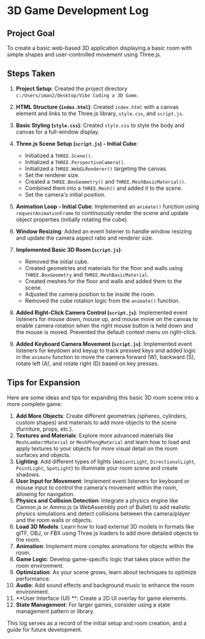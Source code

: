 # 3D Game Development Log

## Project Goal
To create a basic web-based 3D application displaying a basic room with simple shapes and user-controlled movement using Three.js.

## Steps Taken

1.  **Project Setup**: Created the project directory `c:/Users/iman2/Desktop/Vibe Coding a 3D Game`.
2.  **HTML Structure (`index.html`)**: Created `index.html` with a canvas element and links to the Three.js library, `style.css`, and `script.js`.
3.  **Basic Styling (`style.css`)**: Created `style.css` to style the body and canvas for a full-window display.
4.  **Three.js Scene Setup (`script.js`) - Initial Cube**:
    *   Initialized a `THREE.Scene()`.
    *   Initialized a `THREE.PerspectiveCamera()`.
    *   Initialized a `THREE.WebGLRenderer()` targeting the canvas.
    *   Set the renderer size.
    *   Created a `THREE.BoxGeometry()` and `THREE.MeshBasicMaterial()`.
    *   Combined them into a `THREE.Mesh()` and added it to the scene.
    *   Set the camera's initial position.
5.  **Animation Loop - Initial Cube**: Implemented an `animate()` function using `requestAnimationFrame` to continuously render the scene and update object properties (initially rotating the cube).
6.  **Window Resizing**: Added an event listener to handle window resizing and update the camera aspect ratio and renderer size.
7.  **Implemented Basic 3D Room (`script.js`)**:
    *   Removed the initial cube.
    *   Created geometries and materials for the floor and walls using `THREE.BoxGeometry` and `THREE.MeshBasicMaterial`.
    *   Created meshes for the floor and walls and added them to the scene.
    *   Adjusted the camera position to be inside the room.
    *   Removed the cube rotation logic from the `animate()` function.

8.  **Added Right-Click Camera Control (`script.js`)**: Implemented event listeners for mouse down, mouse up, and mouse move on the canvas to enable camera rotation when the right mouse button is held down and the mouse is moved. Prevented the default context menu on right-click.
9.  **Added Keyboard Camera Movement (`script.js`)**: Implemented event listeners for keydown and keyup to track pressed keys and added logic in the `animate` function to move the camera forward (W), backward (S), rotate left (A), and rotate right (D) based on key presses.

## Tips for Expansion

Here are some ideas and tips for expanding this basic 3D room scene into a more complete game:

1.  **Add More Objects**: Create different geometries (spheres, cylinders, custom shapes) and materials to add more objects to the scene (furniture, props, etc.).
2.  **Textures and Materials**: Explore more advanced materials like `MeshLambertMaterial` or `MeshPhongMaterial` and learn how to load and apply textures to your objects for more visual detail on the room surfaces and objects.
3.  **Lighting**: Add different types of lights (`AmbientLight`, `DirectionalLight`, `PointLight`, `SpotLight`) to illuminate your room scene and create shadows.
4.  **User Input for Movement**: Implement event listeners for keyboard or mouse input to control the camera's movement within the room, allowing for navigation.
5.  **Physics and Collision Detection**: Integrate a physics engine like Cannon.js or Ammo.js (a WebAssembly port of Bullet) to add realistic physics simulations and detect collisions between the camera/player and the room walls or objects.
6.  **Load 3D Models**: Learn how to load external 3D models in formats like glTF, OBJ, or FBX using Three.js loaders to add more detailed objects to the room.
7.  **Animation**: Implement more complex animations for objects within the room.
8.  **Game Logic**: Develop game-specific logic that takes place within the room environment.
9.  **Optimization**: As your scene grows, learn about techniques to optimize performance.
10. **Audio**: Add sound effects and background music to enhance the room environment.
11. **User Interface (UI) **: Create a 2D UI overlay for game elements.
12. **State Management**: For larger games, consider using a state management pattern or library.

This log serves as a record of the initial setup and room creation, and a guide for future development.